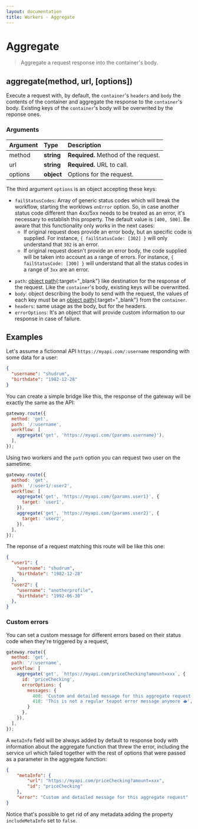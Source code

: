 ```yaml
---
layout: documentation
title: Workers - Aggregate
---
```


# Aggregate

> Aggregate a request response into the container's body.

## aggregate(method, url, [options])

Execute a request with, by default, the `container`'s `headers` and `body` the contents of the
container and aggregate the response to the `container`'s body. Existing keys of the `container`'s
body will be overwrited by the reponse ones.

### Arguments

| Argument | Type       | Description                                 |
| :------- | :--------- | :------------------------------------------ |
| method   | **string** | **Required.** Method of the request.        |
| url      | **string** | **Required.** URL to call.                  |
| options  | **object** | Options for the request.                    |

The third argument `options` is an object accepting these keys:

 - `failStatusCodes`: Array of generic status codes which will break the workflow, starting the
 worklows `onError` option. So, in case another status code different than 4xx/5xx needs to be treated as an error, it's necessary to establish this property. The default value is `[400, 500]`. Be aware that this functionality only works in the next cases:
    - If original request does provide an error body, but an specific code is supplied. For instance, `{ failStatusCode: [302] }` will only understand that `302` is an error.
    - If original request doesn't provide an error body, the code supplied will be taken into account as a range of errors. For instance, `{ failStatusCode: [300] }` will understand that all the status codes in a range of `3xx` are an error.
 <!-- TODO: Include a comment about body and failStatusCode -->
 - `path`: [object path](https://github.com/mariocasciaro/object-path){:target="_blank"} like
 destination for the response of the request. Like the `container`'s body, existing keys will be
 overwritted.
 - `body`: object describing the body to send with the request, the values of each key must be an
 [object path](https://github.com/mariocasciaro/object-path){:target="_blank"} from the `container`.
 - `headers`: same usage as the body, but for the headers.
 - `errorOptions`: It's an object that will provide custom information to our response in case of failure.

## Examples

Let's assume a fictionnal API `https://myapi.com/:username` responding with some data for a user:

```json
{
  "username": "shudrum",
  "birthdate": "1982-12-28"
}
```

You can create a simple bridge like this, the response of the gateway will be exactly the same as
the API:

```js
gateway.route({
  method: 'get',
  path: '/:username',
  workflow: [
    aggregate('get', 'https://myapi.com/{params.username}'),
  ],
});
```

Using two workers and the `path` option you can request two user on the sametime:

```js
gateway.route({
  method: 'get',
  path: '/:user1/:user2',
  workflow: [
    aggregate('get', 'https://myapi.com/{params.user1}', {
      target: 'user1',
    }),
    aggregate('get', 'https://myapi.com/{params.user2}', {
      target: 'user2',
    }),
  ],
});
```

The reponse of a request matching this route will be like this one:

```json
{
  "user1": {
    "username": "shudrum",
    "birthdate": "1982-12-28"
  },
  "user2": {
    "username": "anotherprofile",
    "birthdate": "1992-06-30"
  },
}
```

### Custom errors

You can set a custom message for different errors based on their status code when they're triggered by a request,

```js
gateway.route({
  method: 'get',
  path: '/:username',
  workflow: [
    aggregate('get', `https://myapi.com/priceChecking?amount=xxx`, {
      id: 'priceChecking',
      errorOptions: {
        messages: {
          400: 'Custom and detailed message for this aggregate request',
          418: 'This is not a regular teapot error message anymore 🫖',
        }
      },
    }),
  ],
});
```

A `metaInfo` field will be always added by default to response body with information about the aggregate function that threw the error, including the service url which failed together with the rest of options that were passed as a parameter in the aggregate function:

```json
{
    "metaInfo": {
        "url": "https://myapi.com/priceChecking?amount=xxx",
        "id": "priceChecking"
    },
    "error": "Custom and detailed message for this aggregate request"
}
```

Notice that's possible to get rid of any metadata adding the property `includeMetaInfo` set to `false`.